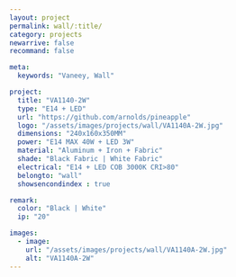 ```yaml
---
layout: project
permalink: wall/:title/
category: projects
newarrive: false
recommand: false

meta:
  keywords: "Vaneey, Wall"

project:
  title: "VA1140-2W"
  type: "E14 + LED"
  url: "https://github.com/arnolds/pineapple"
  logo: "/assets/images/projects/wall/VA1140A-2W.jpg"
  dimensions: "240x160x350MM"
  power: "E14 MAX 40W + LED 3W"
  material: "Aluminum + Iron + Fabric"
  shade: "Black Fabric | White Fabric"
  electrical: "E14 + LED COB 3000K CRI>80"
  belongto: "wall"
  showsencondindex : true

remark:
  color: "Black | White"
  ip: "20"

images:
  - image:
    url: "/assets/images/projects/wall/VA1140A-2W.jpg"
    alt: "VA1140A-2W"
---
```

